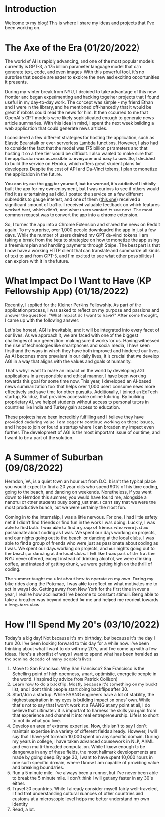 # Introduction
Welcome to my blog! This is where I share my ideas and projects that I've been working on.

# The Axe of the Era (01/20/2022)

The world of AI is rapidly advancing, and one of the most popular models currently is GPT-3, a 175 billion parameter language model that can generate text, code, and even images. With this powerful tool, it's no surprise that people are eager to explore the new and exciting opportunities it presents. 

During my winter break from NYU, I decided to take advantage of this new frontier and began experimenting and hacking together projects that I found useful in my day-to-day work. The concept was simple - my friend Ethan and I were in the library, and he mentioned off-handedly that it would be great if robots could read the news for him. It then occurred to me that OpenAI's GPT models were likely sophisticated enough to generate news article summaries. With this idea in mind, I spent the next week building a web application that could generate news articles.

I considered a few different strategies for hosting the application, such as Elastic Beanstalk or even serverless Lambda functions. However, I also had to consider the fact that the model was 175 billion parameters and that hosting it on a free tier would be difficult. I also wanted to make sure that the application was accessible to everyone and easy to use. So, I decided to build the service on Heroku, which offers great student plans for developers. Despite the cost of API and Da-Vinci tokens, I plan to monetize the application in the future.

You can try out the [app](Newsgenerator.herokuapp.com) for yourself, but be warned, it's addictive! I initially built the app for my own enjoyment, but I was curious to see if others would find it as entertaining as I did. I posted the service on a few different subreddits to gauge interest, and one of them ([this one](https://www.reddit.com/r/GPT3/comments/109k6se/got_tired_of_reading_the_news_so_i_made_gpt3_do/)) received a significant amount of traffic. I received valuable feedback on which features worked best, which didn't, and what users wanted to see next. The most common request was to convert the app into a chrome extension.

So, I turned the app into a Chrome Extension and shared the news on Reddit again. To my surprise, over 1,000 people downloaded the app in just a few days. While the number of users drained my GPT da-vinci tokens, I am taking a break from the beta to strategize on how to monetize the app using a freemium plan and handling payments through Stripe. The best part is that I now have a working HTTP client that can translate and summarize all kinds of text to and from GPT-3, and I'm excited to see what other possibilities I can explore with it in the future.

# What Impact Do I Want to Have (KP Fellowship App) (01/18/2022)

Recently, I applied for the Kleiner Perkins Fellowship. As part of the application process, I was asked to reflect on my purpose and passions and answer the question: "What impact do I want to have?" After some thought, I came up with the following answer:

Let's be honest, AGI is inevitable, and it will be integrated into every facet of our lives. As we approach it, we are faced with one of the biggest challenges of our generation: making sure it works for us. Having witnessed the rise of technologies like smartphones and social media, I have seen firsthand the ways in which they have both improved and hindered our lives. As AI becomes more prevalent in our daily lives, it is crucial that we develop AGI in a way that aligns with the values and goals of humanity. 
<br/>

That's why I want to make an impact on the world by developing AGI applications in a responsible and ethical manner. I have been working towards this goal for some time now. This year, I developed an AI-based news summarization tool that helps over 1,000 users consume news more effectively and save time for other pursuits. Additionally, I joined an EdTech startup, Kunduz, that provides accessible online tutoring. By building proprietary AI, we helped students without access to personal tutors in countries like India and Turkey gain access to education. 
<br/>

These projects have been incredibly fulfilling and I believe they have provided enduring value. I am eager to continue working on these issues, and I hope to join or found a startup where I can broaden my impact even further. The development of AGI is the most important issue of our time, and I want to be a part of the solution.

# A Summer of Suburban (09/08/2022)

Herndon, VA, is a quiet town an hour out from D.C. It isn't the typical place you would expect to find a 20 year olds who spend 90% of his time coding, going to the beach, and dancing on weekends. Nonetheless, if you went down to Herndon this summer, you would have found me, alongside a handful of other students busy doing just that. I can't say that we were the most productive bunch, but we were certainly the most fun.
<br/>

Coming in to the internship, I was a little nervous. For one, I had little safety net if I didn't find friends or find fun in the work I was doing. Luckily, I was able to find both. I was able to find a group of friends who were just as passionate about coding as I was. We spent our days working on projects, and our nights going out to the beach, or dancing at the local clubs. I was able to find a group of friends who were just as passionate about coding as I was. We spent our days working on projects, and our nights going out to the beach, or dancing at the local clubs. I felt like I was part of the frat the NYU never offered, except instead of drinking alcohol, we were drinking coffee, and instead of getting drunk, we were getting high on the thrill of coding.
<br/>

The summer taught me a lot about how to operate on my own. During my bike rides along the Potomac, I was able to reflect on what motivates me to act in ways I do. Getting away from New York for the first time in over a year, I realize how acclimated I've become to constant stimuli. Being able to take a breather was beyond needed for me and helped me reorient towards a long-term view.

# How I'll Spend My 20's (03/10/2022)

Today's a big day! Not because it's my birthday, but because it's the day I turn 20. I've been looking forward to this day for a while now. I've been thinking about what I want to do with my 20's, and I've come up with a few ideas. Here's a shortlist of ways I want to spend what has been heralded as the seminal decade of many people's lives:

1.  Move to San Francisco. Why San Francisco? San Francisco is the Schelling point of high openness, smart, optimistic, energetic people in the world. (Inspired by advice from Patrick Collison)
2.  Learn how to do a backflip. Mostly because it's something on my buckt list, and I dont think people start doing backflips after 30.
3.  Start/Join a startup. While FAANG engineers have a lot of stability, the highest aspiration in my eyes is building impact on ones' own. While that's not to say that I won't work at a FAANG at any point at all, I do believe that ultimately it is important to harness the skills you gain from that experience and channel it into real entrepreneurship. Life is to short to not do what you love.
4.  Develop an area of extreme expertise. Now, this isn't to say I don't maintain expertise in a variety of different fields already. However, I will say that I have yet to reach 10,000 spent on any specific domain. During my years in college, I have taken advanced coursework in NLP, AI/ML and even multi-threaded computation. While I know enough to be dangerous in any of these fields, the most hallmark developements are made by going deep. By age 30, I want to have spent 10,000 hours in one such specific domain, where I know I am capable of providing value and breaking boundaries.
5. Run a 5 minute mile. I've always been a runner, but I've never been able to break the 5 minute mile. I don't think I will get any faster in my 30's either.
6. Travel 30 countries. While I already consider myself fairly well-traveled, I find that understanding cultural nuances of other countries and customs at a microscopic level helps me better understand my own identity.
7. Read, a lot.